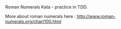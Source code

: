 Roman Numerals Kata - practice in TDD.

More about roman numerals here : http://www.roman-numerals.org/chart100.html
